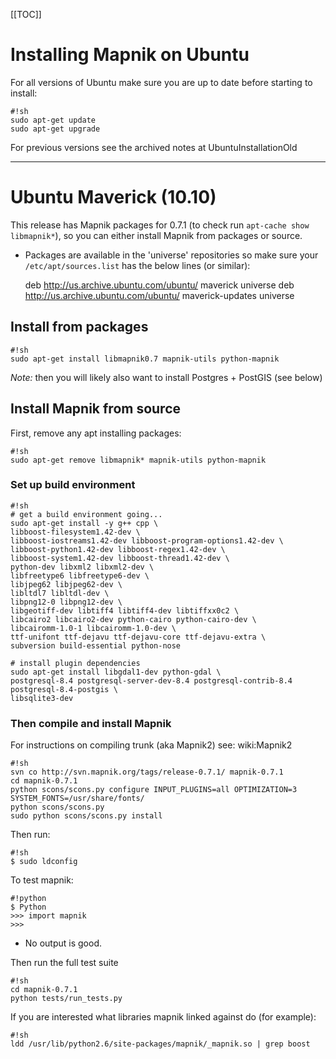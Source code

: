 <!-- Name: UbuntuInstallation -->
<!-- Version: 57 -->
<!-- Last-Modified: 2010/10/12 16:08:23 -->
<!-- Author: springmeyer -->
[[TOC]]

# Installing Mapnik on Ubuntu
For all versions of Ubuntu make sure you are up to date before starting to install:


    #!sh
    sudo apt-get update
    sudo apt-get upgrade

For previous versions see the archived notes at UbuntuInstallationOld

----

# Ubuntu Maverick (10.10)

This release has Mapnik packages for 0.7.1 (to check run `apt-cache show libmapnik*`), so you can either install Mapnik from packages or source.

 * Packages are available in the 'universe' repositories so make sure your `/etc/apt/sources.list` has the below lines (or similar):

    deb http://us.archive.ubuntu.com/ubuntu/ maverick universe
    deb http://us.archive.ubuntu.com/ubuntu/ maverick-updates universe

## Install from packages


    #!sh
    sudo apt-get install libmapnik0.7 mapnik-utils python-mapnik

*Note:* then you will likely also want to install Postgres + PostGIS (see below)

## Install Mapnik from source

First, remove any apt installing packages:

    #!sh
    sudo apt-get remove libmapnik* mapnik-utils python-mapnik

### Set up build environment

    #!sh
    # get a build environment going...
    sudo apt-get install -y g++ cpp \
    libboost-filesystem1.42-dev \
    libboost-iostreams1.42-dev libboost-program-options1.42-dev \
    libboost-python1.42-dev libboost-regex1.42-dev \
    libboost-system1.42-dev libboost-thread1.42-dev \
    python-dev libxml2 libxml2-dev \
    libfreetype6 libfreetype6-dev \
    libjpeg62 libjpeg62-dev \
    libltdl7 libltdl-dev \
    libpng12-0 libpng12-dev \
    libgeotiff-dev libtiff4 libtiff4-dev libtiffxx0c2 \
    libcairo2 libcairo2-dev python-cairo python-cairo-dev \
    libcairomm-1.0-1 libcairomm-1.0-dev \
    ttf-unifont ttf-dejavu ttf-dejavu-core ttf-dejavu-extra \
    subversion build-essential python-nose
    
    # install plugin dependencies
    sudo apt-get install libgdal1-dev python-gdal \
    postgresql-8.4 postgresql-server-dev-8.4 postgresql-contrib-8.4 postgresql-8.4-postgis \
    libsqlite3-dev
    

### Then compile and install Mapnik

For instructions on compiling trunk (aka Mapnik2) see: wiki:Mapnik2


    #!sh
    svn co http://svn.mapnik.org/tags/release-0.7.1/ mapnik-0.7.1
    cd mapnik-0.7.1
    python scons/scons.py configure INPUT_PLUGINS=all OPTIMIZATION=3 SYSTEM_FONTS=/usr/share/fonts/
    python scons/scons.py
    sudo python scons/scons.py install


Then run:

    #!sh
    $ sudo ldconfig

To test mapnik:

    #!python
    $ Python
    >>> import mapnik
    >>>
 * No output is good. 

Then run the full test suite

    #!sh
    cd mapnik-0.7.1
    python tests/run_tests.py

If you are interested what libraries mapnik linked against do (for example):


    #!sh
    ldd /usr/lib/python2.6/site-packages/mapnik/_mapnik.so | grep boost
